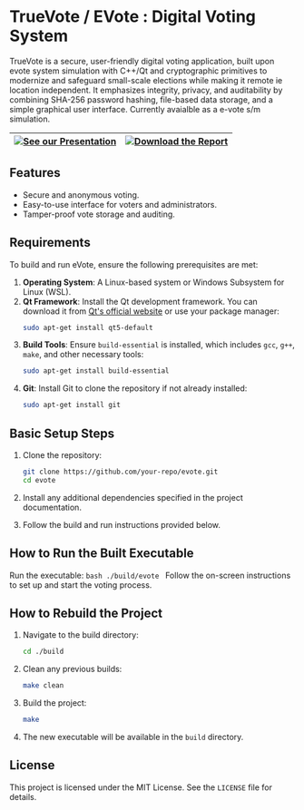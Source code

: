 # TrueVote / EVote : Digital Voting System

TrueVote is a secure, user-friendly digital voting application, built upon evote system simulation with C++/Qt and cryptographic primitives to modernize and safeguard small-scale elections while making it remote ie location independent. It emphasizes integrity, privacy, and auditability by combining SHA-256 password hashing, file-based data storage, and a simple graphical user interface. Currently avaialble as a e-vote s/m simulation.

| [![See our Presentation](https://img.shields.io/badge/↗️%20See%20our-Presentation-blue)](https://www.canva.com/design/DAGmAXYr0aM/lYysgOLE0z9kdSsaf3eBKQ/view?utm_content=DAGmAXYr0aM&utm_campaign=designshare&utm_medium=link2&utm_source=uniquelinks&utlId=h3586e21761) | [![Download the Report](https://img.shields.io/badge/📄%20Download-the%20Report-brightgreen)](media/report.pdf) |
|:--:|:--:|

## Features
- Secure and anonymous voting.
- Easy-to-use interface for voters and administrators.
- Tamper-proof vote storage and auditing.

## Requirements

To build and run eVote, ensure the following prerequisites are met:

1. **Operating System**: A Linux-based system or Windows Subsystem for Linux (WSL).
2. **Qt Framework**: Install the Qt development framework. You can download it from [Qt's official website](https://www.qt.io/download) or use your package manager:
    ```bash
    sudo apt-get install qt5-default
    ```
3. **Build Tools**: Ensure `build-essential` is installed, which includes `gcc`, `g++`, `make`, and other necessary tools:
    ```bash
    sudo apt-get install build-essential
    ```
4. **Git**: Install Git to clone the repository if not already installed:
    ```bash
    sudo apt-get install git
    ```

## Basic Setup Steps

1. Clone the repository:
    ```bash
    git clone https://github.com/your-repo/evote.git
    cd evote
    ```

2. Install any additional dependencies specified in the project documentation.

3. Follow the build and run instructions provided below.

## How to Run the Built Executable

 Run the executable:
    ```bash
    ./build/evote
    ```
 Follow the on-screen instructions to set up and start the voting process.

## How to Rebuild the Project

1. Navigate to the build directory:
    ```bash
    cd ./build
    ```

2. Clean any previous builds:
    ```bash
    make clean
    ```

3. Build the project:
    ```bash
    make
    ```

4. The new executable will be available in the `build` directory.

## License
This project is licensed under the MIT License. See the `LICENSE` file for details.
